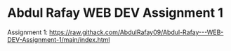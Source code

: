 # Abdul Rafay WEB DEV Assignment 1
Assignment 1: https://raw.githack.com/AbdulRafay09/Abdul-Rafay---WEB-DEV-Assignment-1/main/index.html
